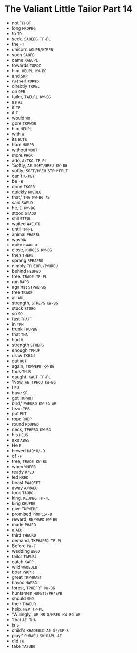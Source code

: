 # The Valiant Little Tailor Part 14

* not `TPHOT`
* long `HROPBG`
* to `TO`
* seek. `SAOEBG TP-PL`
* the `-T`
* unicorn `AOUPB/KORPB`
* soon `SAOPB`
* came `KAEUPL`
* towards `TORDZ`
* him, `HEUPL KW-BG`
* and `SKP`
* rushed `RURBD`
* directly `TKREL`
* on `OPB`
* tailor, `TAEURL KW-BG`
* as `AZ`
* if `TP`
* it `T`
* would `WO`
* gore `TKPWOR`
* him `HEUPL`
* with `W`
* its `EUTS`
* horn `HORPB`
* without `WOUT`
* more `PHOR`
* ado. `A/TKO TP-PL`
* 'Softly, `AE SOFT/HREU KW-BG`
* softly; `SOFT/HREU STPH*FPLT`
* can't `K-PBT`
* be `-B`
* done `TKOPB`
* quickly `KWEULG`
* that,' `THA KW-BG AE`
* said `SAEUD`
* he, `E KW-BG`
* stood `STAOD`
* still `STEUL`
* waited `WAEUTD`
* until `TPH-L`
* animal `PHAPBL`
* was `WA`
* quite `KWAOEUT`
* close, `KHROES KW-BG`
* then `THEPB`
* sprang `SPRAPBG`
* nimbly `TPHEUPL/PWHREU`
* behind `HEUPBD`
* tree. `TRAOE TP-PL`
* ran `RAPB`
* against `STPWEPBS`
* tree `TRAOE`
* all `AUL`
* strength, `STREPG KW-BG`
* stuck `STUBG`
* so `SO`
* fast `TPAFT`
* in `TPH`
* trunk `TRUPBG`
* that `THA`
* had `H`
* strength `STREPG`
* enough `TPHUF`
* draw `TKRAU`
* out `OUT`
* again, `TKPWEPB KW-BG`
* thus `THUS`
* caught. `KAUT TP-PL`
* 'Now, `AE TPHOU KW-BG`
* I `EU`
* have `SR`
* got `TKPWOT`
* bird,' `PWEURD KW-BG AE`
* from `TPR`
* put `PUT`
* rope `ROEP`
* round `ROUPBD`
* neck, `TPHEBG KW-BG`
* his `HEUS`
* axe `ABGS`
* He `E`
* hewed `HAO*U/-D`
* of `-F`
* tree, `TRAOE KW-BG`
* when `WHEPB`
* ready `R*ED`
* led `HRED`
* beast `PWAOEFT`
* away `A/WAEU`
* took `TAOBG`
* king. `KEUPBG TP-PL`
* king `KEUPBG`
* give `TKPWEUF`
* promised `PROPLS/-D`
* reward, `RE/WARD KW-BG`
* made `PHAED`
* a `AEU`
* third `THEURD`
* demand. `TKPHAPBD TP-PL`
* Before `PW-F`
* wedding `WEGD`
* tailor `TAEURL`
* catch `KAFP`
* wild `WAOEULD`
* boar `PWO*R`
* great `TKPWRAET`
* havoc `HAFBG`
* forest, `TPOEFRT KW-BG`
* huntsmen `HUPBTS/PH*EPB`
* should `SHO`
* their `THAEUR`
* help. `HEP TP-PL`
* 'Willingly,' `AE HR-G/HREU KW-BG AE`
* 'that `AE THA`
* is `S`
* child's `KHAOEULD AE S*/SP-S`
* play!' `PHRAEU SKHRAPL AE`
* did `TK`
* take `TAEUBG`

